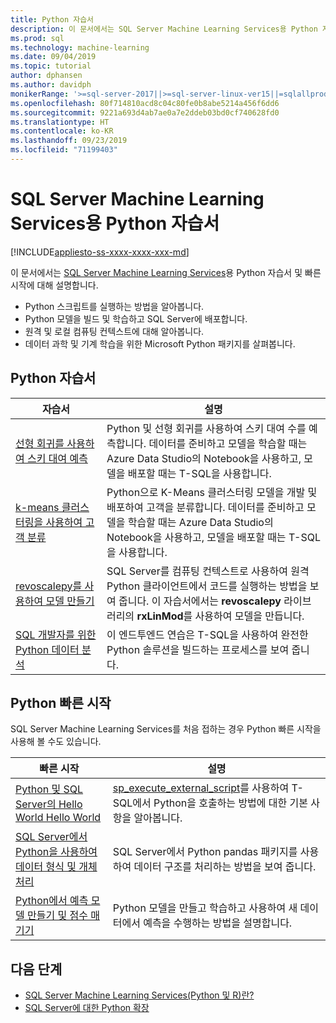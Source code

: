 ```yaml
---
title: Python 자습서
description: 이 문서에서는 SQL Server Machine Learning Services용 Python 자습서에 대해 설명합니다. Python 스크립트를 실행하는 방법을 알아봅니다. Python 모델을 빌드 및 학습하고 SQL Server에 배포합니다. 원격 및 로컬 컴퓨팅 컨텍스트에 대해 알아봅니다. 데이터 과학 및 기계 학습을 위한 Microsoft Python 패키지를 살펴봅니다.
ms.prod: sql
ms.technology: machine-learning
ms.date: 09/04/2019
ms.topic: tutorial
author: dphansen
ms.author: davidph
monikerRange: '>=sql-server-2017||>=sql-server-linux-ver15||=sqlallproducts-allversions'
ms.openlocfilehash: 80f714810acd8c04c80fe0b8abe5214a456f6dd6
ms.sourcegitcommit: 9221a693d4ab7ae0a7e2ddeb03bd0cf740628fd0
ms.translationtype: HT
ms.contentlocale: ko-KR
ms.lasthandoff: 09/23/2019
ms.locfileid: "71199403"
---
```

# <a name="python-tutorials-for-sql-server-machine-learning-services"></a>SQL Server Machine Learning Services용 Python 자습서
[!INCLUDE[appliesto-ss-xxxx-xxxx-xxx-md](../../includes/appliesto-ss-xxxx-xxxx-xxx-md.md)]

이 문서에서는 [SQL Server Machine Learning Services](../install/sql-machine-learning-services-windows-install.md)용 Python 자습서 및 빠른 시작에 대해 설명합니다.

+ Python 스크립트를 실행하는 방법을 알아봅니다.
+ Python 모델을 빌드 및 학습하고 SQL Server에 배포합니다.
+ 원격 및 로컬 컴퓨팅 컨텍스트에 대해 알아봅니다.
+ 데이터 과학 및 기계 학습을 위한 Microsoft Python 패키지를 살펴봅니다.

<a name="bkmk_pythontutorials"></a>

## <a name="python-tutorials"></a>Python 자습서

| 자습서 | 설명 |
|-|-|
| [선형 회귀를 사용하여 스키 대여 예측](python-ski-rental-linear-regression.md) | Python 및 선형 회귀를 사용하여 스키 대여 수를 예측합니다. 데이터를 준비하고 모델을 학습할 때는 Azure Data Studio의 Notebook을 사용하고, 모델을 배포할 때는 T-SQL을 사용합니다. |
| [k-means 클러스터링을 사용하여 고객 분류](python-clustering-model.md) | Python으로 K-Means 클러스터링 모델을 개발 및 배포하여 고객을 분류합니다. 데이터를 준비하고 모델을 학습할 때는 Azure Data Studio의 Notebook을 사용하고, 모델을 배포할 때는 T-SQL을 사용합니다. |
| [revoscalepy를 사용하여 모델 만들기](use-python-revoscalepy-to-create-model.md) | SQL Server를 컴퓨팅 컨텍스트로 사용하여 원격 Python 클라이언트에서 코드를 실행하는 방법을 보여 줍니다. 이 자습서에서는 **revoscalepy** 라이브러리의 **rxLinMod**를 사용하여 모델을 만듭니다. |
| [SQL 개발자를 위한 Python 데이터 분석](sqldev-in-database-python-for-sql-developers.md) | 이 엔드투엔드 연습은 T-SQL을 사용하여 완전한 Python 솔루션을 빌드하는 프로세스를 보여 줍니다. |

## <a name="python-quickstarts"></a>Python 빠른 시작

SQL Server Machine Learning Services를 처음 접하는 경우 Python 빠른 시작을 사용해 볼 수도 있습니다.

| 빠른 시작 | 설명 |
|-|-|
| [Python 및 SQL Server의 Hello World Hello World](quickstart-python-create-script.md) | [sp_execute_external_script](../../relational-databases/system-stored-procedures/sp-execute-external-script-transact-sql.md)를 사용하여 T-SQL에서 Python을 호출하는 방법에 대한 기본 사항을 알아봅니다. |
| [SQL Server에서 Python을 사용하여 데이터 형식 및 개체 처리](quickstart-python-data-structures.md) | SQL Server에서 Python pandas 패키지를 사용하여 데이터 구조를 처리하는 방법을 보여 줍니다. |
| [Python에서 예측 모델 만들기 및 점수 매기기](quickstart-python-train-score-model.md) | Python 모델을 만들고 학습하고 사용하여 새 데이터에서 예측을 수행하는 방법을 설명합니다. |

## <a name="next-steps"></a>다음 단계

+ [SQL Server Machine Learning Services(Python 및 R)란?](../what-is-sql-server-machine-learning.md)
+ [SQL Server에 대한 Python 확장](../concepts/extension-python.md)